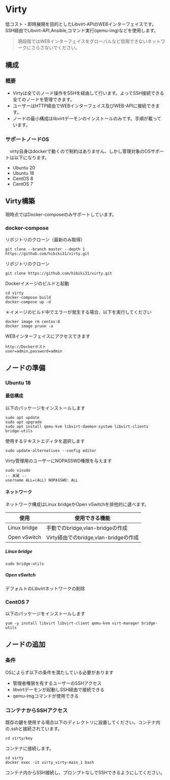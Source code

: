 # Virty

低コスト・即時展開を目的としたLibvirt-APIのWEBインターフェイスです。SSH経由でLibvirt-API,Ansible,コマンド実行(qemu-img)などを使用します。

> 現段階ではWEBインターフェイスをグローバルなど信用できないネットワークにさらさないでください。



## 構成

### 概要

- Virtyは全てのノード操作をSSHを経由して行います。よってSSH接続できる全てのノードを管理できます。
- ユーザーはHTTP経由でWEBインターフェイス及びWEB-APIに接続できます。
- ノードの最小構成はlibvirtデーモンのインストールのみです。手順が載っています。



### サポートノードOS
　virty自身はdockerで動くので制約はありません、しかし管理対象のOSサポートは以下になります。

- Ubuntu 20
- Ubuntu 18
- CentOS 8
- CentOS 7



## Virty構築

現時点ではDocker-composeのみサポートしています。

### docker-compose

リポジトリのクローン（最新のみ取得）

```
git clone --branch master --depth 1 https://github.com/hibiki31/virty.git
```

リポジトリのクローン

```
git clone https://github.com/hibiki31/virty.git
```

Dockerイメージのビルドと起動

```
cd virty
docker-compose build
docker-compose up -d
```

＊イメージのビルド中でエラーが発生する場合、以下を実行してください

```
docker image rm centos:8 
docker image prune -a
```

WEBインターフェイスにアクセスできます

```
http://Dockerホスト
user=admin,password=admin
```



## ノードの準備

### Ubuntu 18

#### 最低構成

以下のパッケージをインストールします

```
sudo apt update
sudo apt upgrade
sudo apt install qemu-kvm libvirt-daemon-system libvirt-clients bridge-utils 
```

使用するテキストエディタを選択します

```
sudo update-alternatives --config editor
```

Virty管理用のユーザーにNOPASSWD権限を与えます

```
sudo visudo
-- 末尾 --
username ALL=(ALL) NOPASSWD: ALL
```



#### ネットワーク

ネットワーク構成はLinux bridgeかOpen vSwitchを排他的に選べます。

| 使用         | 使用できる機能                        |
| ------------ | ------------------------------------- |
| Linux bridge | 手動でのbridge,vlan-bridgeの作成      |
| Open vSwitch | Virty経由でのbridge,vlan-bridgeの作成 |

##### Linux bridge

```
sudo bridge-utils 
```

##### Open vSwitch

デフォルトのLibvirtネットワークの削除



### CentOS 7

以下のパッケージをインストールします

```
yum -y install libvirt libvirt-client qemu-kvm virt-manager bridge-utils
```



## ノードの追加

### 条件

OSによらず以下の条件を満たしている必要があります

- 管理者権限を有するユーザーのSSHアクセス
- libvirtデーモンが起動しSSH経由で接続できる
- qemu-imgコマンドが使用できる



### コンテナからSSHアクセス

既存の鍵を使用する場合以下のディレクトリに設置してください。コンテナ内の.sshと接続されています。

```
cd virty/key
```

コンテナに接続します。

```
cd virty
docker exec -it virty_virty-main_1 bash
```

コンテナ内からSSH接続し、プロンプトなしでSSHできるようにしてください。